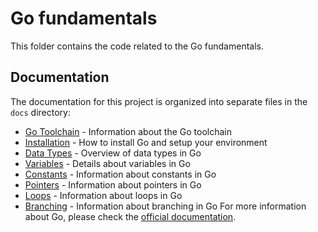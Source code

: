 # Go fundamentals

This folder contains the code related to the Go fundamentals.

## Documentation

The documentation for this project is organized into separate files in the `docs` directory:

- [Go Toolchain](docs/00-toolchain.md) - Information about the Go toolchain
- [Installation](docs/01-installation.md) - How to install Go and setup your environment
- [Data Types](docs/02a-data-types.md) - Overview of data types in Go
- [Variables](docs/02b-variables.md) - Details about variables in Go
- [Constants](docs/02c-constants.md) - Information about constants in Go
- [Pointers](docs/02d-pointers.md) - Information about pointers in Go
- [Loops](docs/03-loops.md) - Information about loops in Go
- [Branching](docs/04-branching.md) - Information about branching in Go
  For more information about Go, please check the [official documentation](https://golang.org/doc/).
